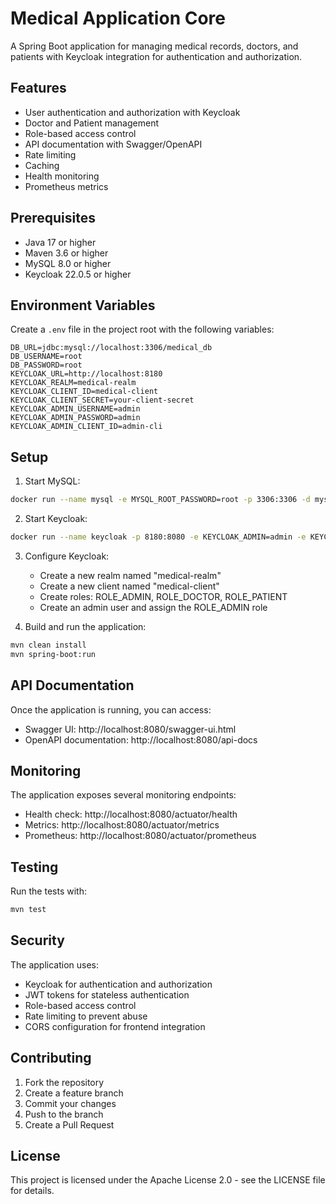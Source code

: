 # Medical Application Core

A Spring Boot application for managing medical records, doctors, and patients with Keycloak integration for authentication and authorization.

## Features

- User authentication and authorization with Keycloak
- Doctor and Patient management
- Role-based access control
- API documentation with Swagger/OpenAPI
- Rate limiting
- Caching
- Health monitoring
- Prometheus metrics

## Prerequisites

- Java 17 or higher
- Maven 3.6 or higher
- MySQL 8.0 or higher
- Keycloak 22.0.5 or higher

## Environment Variables

Create a `.env` file in the project root with the following variables:

```env
DB_URL=jdbc:mysql://localhost:3306/medical_db
DB_USERNAME=root
DB_PASSWORD=root
KEYCLOAK_URL=http://localhost:8180
KEYCLOAK_REALM=medical-realm
KEYCLOAK_CLIENT_ID=medical-client
KEYCLOAK_CLIENT_SECRET=your-client-secret
KEYCLOAK_ADMIN_USERNAME=admin
KEYCLOAK_ADMIN_PASSWORD=admin
KEYCLOAK_ADMIN_CLIENT_ID=admin-cli
```

## Setup

1. Start MySQL:
```bash
docker run --name mysql -e MYSQL_ROOT_PASSWORD=root -p 3306:3306 -d mysql:8.0
```

2. Start Keycloak:
```bash
docker run --name keycloak -p 8180:8080 -e KEYCLOAK_ADMIN=admin -e KEYCLOAK_ADMIN_PASSWORD=admin quay.io/keycloak/keycloak:22.0.5 start-dev
```

3. Configure Keycloak:
   - Create a new realm named "medical-realm"
   - Create a new client named "medical-client"
   - Create roles: ROLE_ADMIN, ROLE_DOCTOR, ROLE_PATIENT
   - Create an admin user and assign the ROLE_ADMIN role

4. Build and run the application:
```bash
mvn clean install
mvn spring-boot:run
```

## API Documentation

Once the application is running, you can access:
- Swagger UI: http://localhost:8080/swagger-ui.html
- OpenAPI documentation: http://localhost:8080/api-docs

## Monitoring

The application exposes several monitoring endpoints:
- Health check: http://localhost:8080/actuator/health
- Metrics: http://localhost:8080/actuator/metrics
- Prometheus: http://localhost:8080/actuator/prometheus

## Testing

Run the tests with:
```bash
mvn test
```

## Security

The application uses:
- Keycloak for authentication and authorization
- JWT tokens for stateless authentication
- Role-based access control
- Rate limiting to prevent abuse
- CORS configuration for frontend integration

## Contributing

1. Fork the repository
2. Create a feature branch
3. Commit your changes
4. Push to the branch
5. Create a Pull Request

## License

This project is licensed under the Apache License 2.0 - see the LICENSE file for details. 